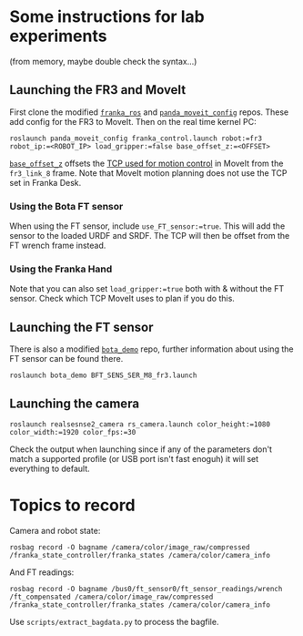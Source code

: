# Some instructions for lab experiments 
(from memory, maybe double check the syntax...)

## Launching the FR3 and MoveIt

First clone the modified [`franka_ros`](https://github.com/sebtiburzio/franka_ros) and [`panda_moveit_config`](https://github.com/sebtiburzio/panda_moveit_config) repos. These add config for the FR3 to MoveIt.
Then on the real time kernel PC:

```roslaunch panda_moveit_config franka_control.launch robot:=fr3 robot_ip:=<ROBOT_IP> load_gripper:=false base_offset_z:=<OFFSET>```

[`base_offset_z`](https://github.com/sebtiburzio/franka_ros/blob/f6f67fd1ddffe9b0d6bf0bc4ddb692421523e43d/franka_description/robots/common/franka_robot.xacro#L19) offsets the [TCP used for motion control](https://github.com/sebtiburzio/panda_moveit_config/blob/a41e879681428ca9c8a0da606aec49c93ff4cc88/config/fr3.srdf.xacro#L14) in MoveIt from the `fr3_link_8` frame. Note that MoveIt motion planning does not use the TCP set in Franka Desk.

### Using the Bota FT sensor

When using the FT sensor, include `use_FT_sensor:=true`. This will add the sensor to the loaded URDF and SRDF. The TCP will then be offset from the FT wrench frame instead. 

### Using the Franka Hand
Note that you can also set `load_gripper:=true` both with & without the FT sensor. Check which TCP MoveIt uses to plan if you do this.

## Launching the FT sensor

There is also a modified [`bota_demo`](https://github.com/sebtiburzio/bota_demo) repo, further information about using the FT sensor can be found there.

```roslaunch bota_demo BFT_SENS_SER_M8_fr3.launch```

## Launching the camera

```roslaunch realsesnse2_camera rs_camera.launch color_height:=1080 color_width:=1920 color_fps:=30```

Check the output when launching since if any of the parameters don't match a supported profile (or USB port isn't fast enoguh) it will set everything to default.

# Topics to record

Camera and robot state:

```rosbag record -O bagname /camera/color/image_raw/compressed /franka_state_controller/franka_states /camera/color/camera_info```

And FT readings:

```rosbag record -O bagname /bus0/ft_sensor0/ft_sensor_readings/wrench /ft_compensated /camera/color/image_raw/compressed /franka_state_controller/franka_states /camera/color/camera_info```

Use `scripts/extract_bagdata.py` to process the bagfile.
